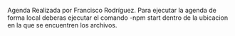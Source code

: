 Agenda Realizada por Francisco Rodríguez. Para ejecutar la agenda de forma local deberas ejecutar el comando -npm start dentro de la ubicacion en la que se encuentren los archivos.

